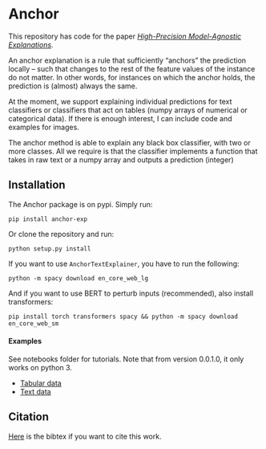 # Anchor
This repository has code for the paper [*High-Precision Model-Agnostic Explanations*](https://homes.cs.washington.edu/~marcotcr/aaai18.pdf).  

An anchor explanation is a rule that sufficiently “anchors” the
prediction locally – such that changes to the rest of the feature
values of the instance do not matter. In other words, for instances on which the anchor holds, the prediction is (almost)
always the same.

At the moment, we support explaining individual predictions for text classifiers or classifiers that act on tables (numpy arrays of numerical or categorical data). If there is enough interest, I can include code and examples for images.

The anchor method is able to explain any black box classifier, with two or more classes. All we require is that the classifier implements a function that takes in raw text or a numpy array and outputs a prediction (integer)

## Installation
The Anchor package is on pypi. Simply run:

    pip install anchor-exp
Or clone the repository and run:

    python setup.py install

If you want to use `AnchorTextExplainer`, you have to run the following:

    python -m spacy download en_core_web_lg

And if you want to use BERT to perturb inputs (recommended), also install transformers:

    pip install torch transformers spacy && python -m spacy download en_core_web_sm


#### Examples
See notebooks folder for tutorials. Note that from version 0.0.1.0, it only works on python 3.

- [Tabular data](https://github.com/marcotcr/anchor/blob/master/notebooks/Anchor%20on%20tabular%20data.ipynb)
- [Text data](https://github.com/marcotcr/anchor/blob/master/notebooks/Anchor%20for%20text.ipynb)

## Citation
[Here](https://homes.cs.washington.edu/~marcotcr/aaai18.bib) is the bibtex if you want to cite this work.
